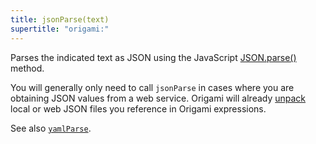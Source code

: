 ```yaml
---
title: jsonParse(text)
supertitle: "origami:"
---
```


Parses the indicated text as JSON using the JavaScript [JSON.parse()](https://developer.mozilla.org/en-US/docs/Web/JavaScript/Reference/Global_Objects/JSON/parse) method.

You will generally only need to call `jsonParse` in cases where you are obtaining JSON values from a web service. Origami will already [unpack](/language/fileTypes.html#unpacking-files) local or web JSON files you reference in Origami expressions.

See also [`yamlParse`](yamlParse.html).
